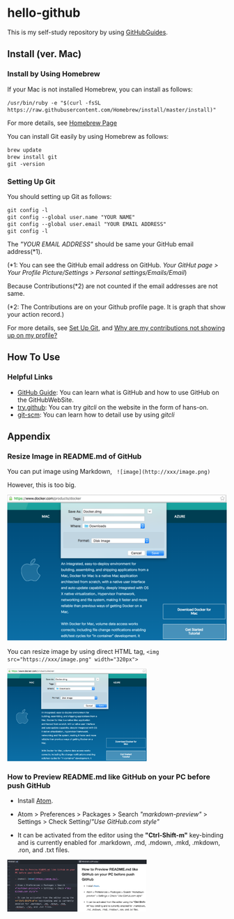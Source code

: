 # hello-github

This is my self-study repository by using [GitHubGuides](https://guides.github.com/).

## Install (ver. Mac)

### Install by Using Homebrew

If your Mac is not installed Homebrew, you can install as follows:

```
/usr/bin/ruby -e "$(curl -fsSL https://raw.githubusercontent.com/Homebrew/install/master/install)"
```
For more details, see [Homebrew Page](http://brew.sh/index.html)


You can install Git easily by using Homebrew as follows:

```
brew update
brew install git
git -version
```

### Setting Up Git

You should setting up Git as follows:

```
git config -l
git config --global user.name "YOUR NAME"
git config --global user.email "YOUR EMAIL ADDRESS"
git config -l
```

The *"YOUR EMAIL ADDRESS"* should be same your GitHub email address(\*1).

(\*1: You can see the GitHub email address on GitHub. *Your GitHut page > Your Profile Picture/Settings > Personal settings/Emails/Email*)

Because Contributions(\*2) are not counted if the email addresses are not same.

(\*2: The Contributions are on your Github profile page. It is graph that show your action record.)

For more details, see [Set Up Git](https://help.github.com/articles/set-up-git/), and [Why are my contributions not showing up on my profile?](https://help.github.com/articles/why-are-my-contributions-not-showing-up-on-my-profile/)


## How To Use

### Helpful Links

* [GitHub Guide](https://guides.github.com/): You can learn what is GitHub and how to use GitHub on the GitHubWebSite.
* [try.github](https://try.github.io/): You can try *gitcli* on the website in the form of hans-on.
* [git-scm](https://git-scm.com/doc): You can learn how to detail use by using *gitcli*



## Appendix

### Resize Image in README.md of GitHub

You can put image using Markdown, ` ![image](http://xxx/image.png)`

However, this is too big.

![DownloadDockerDmg](https://github.com/Soichiro75/hello-github/blob/master/images/2016-07-07_DownloadDockerDmg.png)

You can resize image by using direct HTML tag, `<img src="https://xxx/image.png" width="320px">`

<img src="https://github.com/Soichiro75/hello-github/blob/master/images/2016-07-07_DownloadDockerDmg.png" width="320px">


### How to Preview README.md like GitHub on your PC before push GitHub

- Install [Atom](https://atom.io/).

- Atom > Preferences > Packages > Search *"markdown-preview"* > Settings > Check Setting/*"Use GitHub.com style"*

- It can be activated from the editor using the **"Ctrl-Shift-m"** key-binding and is currently enabled for .markdown, .md, .mdown, .mkd, .mkdown, .ron, and .txt files.

<img src="https://github.com/Soichiro75/hello-github/blob/master/images/2016-07-08_Preview_md_onAtom.png" width="320px">
